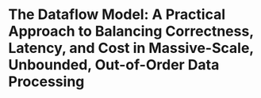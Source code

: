 # The Dataflow Model: A Practical Approach to Balancing Correctness, Latency, and Cost in Massive-Scale, Unbounded, Out-of-Order Data Processing
